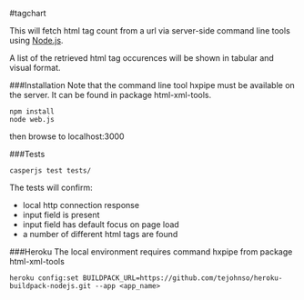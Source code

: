 #tagchart

This will fetch html tag count from a url via server-side command line tools using
[Node.js](http://nodejs.org).

A list of the retrieved html tag occurences will be shown in tabular and visual format.

###Installation
Note that the command line tool hxpipe must be available on the server.
It can be found in package html-xml-tools.
```
npm install
node web.js
```

then browse to localhost:3000

###Tests
```
casperjs test tests/
```
The tests will confirm:
- local http connection response
- input field is present
- input field has default focus on page load
- a number of different html tags are found

###Heroku
The local environment requires command hxpipe from package html-xml-tools 
```
heroku config:set BUILDPACK_URL=https://github.com/tejohnso/heroku-buildpack-nodejs.git --app <app_name>
```

